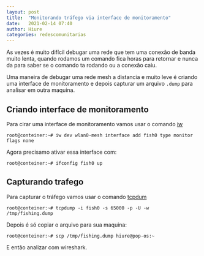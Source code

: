 ```yaml
---
layout: post
title:  "Monitorando tráfego via interface de monitoramento"
date:   2021-02-14 07:40
author: Hiure
categories: redescomunitarias
---
```

As vezes é muito difícil debugar uma rede que tem uma conexão de banda muito lenta, quando rodamos um comando fica horas para retornar e nunca da para saber se o comando ta rodando ou a conexão caiu.

Uma maneira de debugar uma rede mesh a distancia e muito leve é criando uma interface de monitoramento e depois capturar um arquivo `.dump` para analisar em outra maquina.

## Criando interface de monitoramento

Para cirar uma interface de monitoramento vamos usar o comando [iw](https://wireless.wiki.kernel.org/en/users/documentation/iw
)

`root@conteiner:~# iw dev wlan0-mesh interface add fish0 type monitor flags none`

Agora precisamo ativar essa interface com:

`root@conteiner:~# ifconfig fish0 up`


## Capturando trafego

Para capturar o tráfego vamos usar o comando [tcpdum](https://www.tcpdump.org/manpages/tcpdump.1.html)

`root@conteiner:~# tcpdump -i fish0 -s 65000 -p -U -w  /tmp/fishing.dump`

Depois é só copiar o arquivo para sua maquina:

`root@conteiner:~# scp /tmp/fishing.dump hiure@pop-os:~`

E então analizar com wireshark.